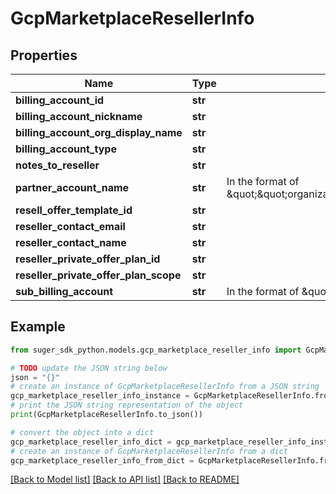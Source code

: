 # GcpMarketplaceResellerInfo


## Properties

Name | Type | Description | Notes
------------ | ------------- | ------------- | -------------
**billing_account_id** | **str** |  | [optional] 
**billing_account_nickname** | **str** |  | [optional] 
**billing_account_org_display_name** | **str** |  | [optional] 
**billing_account_type** | **str** |  | [optional] 
**notes_to_reseller** | **str** |  | [optional] 
**partner_account_name** | **str** | In the format of \&quot;\&quot;organizations/{GcpOrganizationID}/partnerAccounts/{partnerAccountID}\&quot; | [optional] 
**resell_offer_template_id** | **str** |  | [optional] 
**reseller_contact_email** | **str** |  | [optional] 
**reseller_contact_name** | **str** |  | [optional] 
**reseller_private_offer_plan_id** | **str** |  | [optional] 
**reseller_private_offer_plan_scope** | **str** |  | [optional] 
**sub_billing_account** | **str** | In the format of \&quot;billingAccounts/...\&quot; | [optional] 

## Example

```python
from suger_sdk_python.models.gcp_marketplace_reseller_info import GcpMarketplaceResellerInfo

# TODO update the JSON string below
json = "{}"
# create an instance of GcpMarketplaceResellerInfo from a JSON string
gcp_marketplace_reseller_info_instance = GcpMarketplaceResellerInfo.from_json(json)
# print the JSON string representation of the object
print(GcpMarketplaceResellerInfo.to_json())

# convert the object into a dict
gcp_marketplace_reseller_info_dict = gcp_marketplace_reseller_info_instance.to_dict()
# create an instance of GcpMarketplaceResellerInfo from a dict
gcp_marketplace_reseller_info_from_dict = GcpMarketplaceResellerInfo.from_dict(gcp_marketplace_reseller_info_dict)
```
[[Back to Model list]](../README.md#documentation-for-models) [[Back to API list]](../README.md#documentation-for-api-endpoints) [[Back to README]](../README.md)


